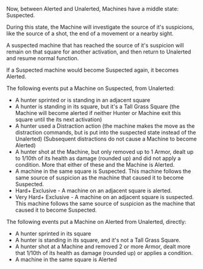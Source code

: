 Now, between Alerted and Unalerted, Machines have a middle state: Suspected.

During this state, the Machine will investigate the source of it's suspicions, like the source of a shot, the end of a movement or a nearby sight. 

A suspected machine that has reached the source of it's suspicion will remain on that square for another activation, and then return to Unalerted and resume normal function.


If a Suspected machine would become Suspected again, it becomes Alerted.

The following events put a Machine on Suspected, from Unalerted:
- A hunter sprinted or is standing in an adjacent square
- A hunter is standing in its square, but it's a Tall Grass Square (the Machine will become alerted if neither Hunter or Machine exit this square until the its next activation)
- A hunter used a Distraction action (the machine makes the move as the distraction commands, but is put into the suspected state instead of the Unalerted) (Subsequent distractions do not cause a Machine to become Alerted)
- A hunter shot at the Machine, but only removed up to 1 Armor, dealt up to 1/10th of its health as damage (rounded up) and did not apply a condition. More that either of these and the Machine is Alerted.
- A machine in the same square is Suspected. This machine follows the same source of suspicion as the machine that caused it to become Suspected.
- Hard+ Exclusive - A machine on an adjacent square is alerted.
- Very Hard+ Exclusive - A machine on an adjacent square is suspected. This machine follows the same source of suspicion as the machine that caused it to become Suspected.

The following events put a Machine on Alerted from Unalerted, directly:
- A hunter sprinted in its square
- A hunter is standing in its square, and it's not a Tall Grass Square.
- A hunter shot at a Machine and removed 2 or more Armor, dealt more that 1/10th of its health as damage (rounded up) or applies a condition.
- A machine in the same square is Alerted